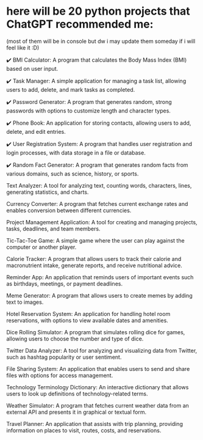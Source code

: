 # here will be 20 python projects that ChatGPT recommended me:
(most of them will be in console but dw i may update them someday if i will feel like it :D)

✔️ BMI Calculator: A program that calculates the Body Mass Index (BMI) based on user input.

✔️ Task Manager: A simple application for managing a task list, allowing users to add, delete, and mark tasks as completed.

✔️ Password Generator: A program that generates random, strong passwords with options to customize length and character types.

✔️ Phone Book: An application for storing contacts, allowing users to add, delete, and edit entries.

✔️ User Registration System: A program that handles user registration and login processes, with data storage in a file or database.

✔️ Random Fact Generator: A program that generates random facts from various domains, such as science, history, or sports.

Text Analyzer: A tool for analyzing text, counting words, characters, lines, generating statistics, and charts.

Currency Converter: A program that fetches current exchange rates and enables conversion between different currencies.

Project Management Application: A tool for creating and managing projects, tasks, deadlines, and team members.

Tic-Tac-Toe Game: A simple game where the user can play against the computer or another player.

Calorie Tracker: A program that allows users to track their calorie and macronutrient intake, generate reports, and receive nutritional advice.

Reminder App: An application that reminds users of important events such as birthdays, meetings, or payment deadlines.

Meme Generator: A program that allows users to create memes by adding text to images.

Hotel Reservation System: An application for handling hotel room reservations, with options to view available dates and amenities.

Dice Rolling Simulator: A program that simulates rolling dice for games, allowing users to choose the number and type of dice.

Twitter Data Analyzer: A tool for analyzing and visualizing data from Twitter, such as hashtag popularity or user sentiment.

File Sharing System: An application that enables users to send and share files with options for access management.

Technology Terminology Dictionary: An interactive dictionary that allows users to look up definitions of technology-related terms.

Weather Simulator: A program that fetches current weather data from an external API and presents it in graphical or textual form.

Travel Planner: An application that assists with trip planning, providing information on places to visit, routes, costs, and reservations.
